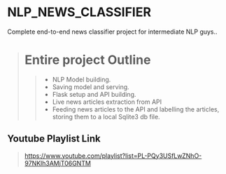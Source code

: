 # NLP_NEWS_CLASSIFIER
Complete end-to-end news classifier project for intermediate NLP guys..

> # Entire project Outline
> > - NLP Model building.
> > - Saving model and serving.
> > - Flask setup and API building.
> > - Live news articles extraction from API
> > - Feeding news articles to the API and labelling the articles, storing them to a local Sqlite3 db file.

## Youtube Playlist Link
> https://www.youtube.com/playlist?list=PL-PQy3USfLwZNhO-97NKlh3AMjT06GNTM

